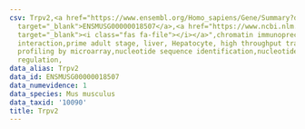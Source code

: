 ```yaml
---
csv: Trpv2,<a href="https://www.ensembl.org/Homo_sapiens/Gene/Summary?db=core;g=ENSMUSG00000018507"
  target="_blank">ENSMUSG00000018507</a>,<a href="https://www.ncbi.nlm.nih.gov/pubmed/23834426"
  target="_blank"><i class="fas fa-file"></i></a>",chromatin immunoprecipitation assay,direct
  interaction,prime adult stage, liver, Hepatocyte, high throughput transcription
  profiling by microarray,nucleotide sequence identification,nucleotide sequence identification,transcriptional
  regulation,
data_alias: Trpv2
data_id: ENSMUSG00000018507
data_numevidence: 1
data_species: Mus musculus
data_taxid: '10090'
title: Trpv2
---
```

